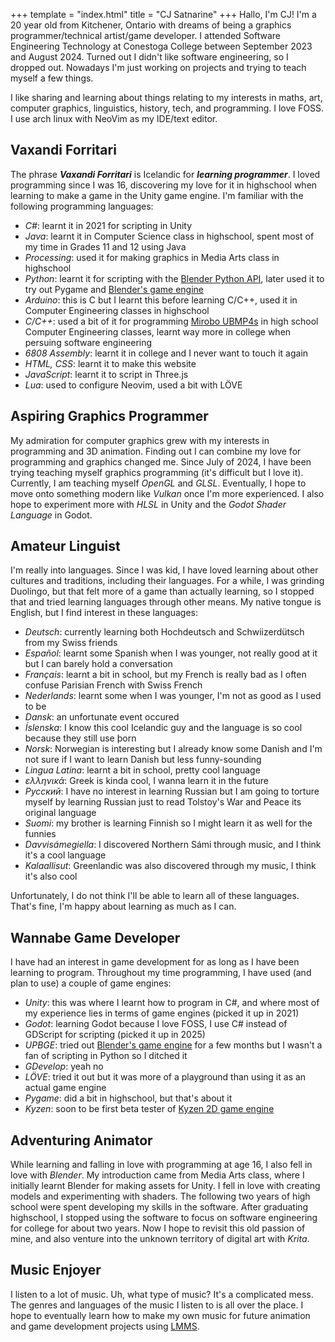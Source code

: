 +++
template = "index.html"
title = "CJ Satnarine"
+++
Hallo, I'm CJ! I'm a 20 year old from Kitchener, Ontario with dreams of being a graphics programmer/technical artist/game developer. I attended Software Engineering Technology at Conestoga College between September 2023 and August 2024. Turned out I didn't like software engineering, so I dropped out. Nowadays I'm just working on projects and trying to teach myself a few things.  

I like sharing and learning about things relating to my interests in maths, art, computer graphics, linguistics, history, tech, and programming. I love FOSS. I use arch linux with NeoVim as my IDE/text editor.   

<h2 id="vaxandi_forritari">
    Vaxandi Forritari 
</h2>

The phrase ***Vaxandi Forritari*** is Icelandic for ***learning programmer***. I loved programming since I was 16, discovering my love for it in highschool when learning to make a game in the Unity game engine. I'm familiar with the following programming languages:
- *C#*: learnt it in 2021 for scripting in Unity
- *Java*: learnt it in Computer Science class in highschool, spent most of my time in Grades 11 and 12 using Java
- *Processing*: used it for making graphics in Media Arts class in highschool
- *Python*: learnt it for scripting with the [Blender Python API](https://docs.blender.org/api/current/index.html), later used it to try out Pygame and [Blender's game engine](https://upbge.org/#/)
- *Arduino*: this is C but I learnt this before learning C/C++, used it in Computer Engineering classes in highschool
- *C/C++*: used a bit of it for programming [Mirobo UBMP4s](https://mirobo.tech/ubmp4) in high school Computer Engineering classes, learnt way more in college when persuing software engineering
- *6808 Assembly*: learnt it in college and I never want to touch it again
- *HTML, CSS*: learnt it to make this website
- *JavaScript*: learnt it to script in Three.js
- *Lua*: used to configure Neovim, used a bit with LÖVE

<h2 id="aspiring_graphics_programmer">
    Aspiring Graphics Programmer 
</h2>

My admiration for computer graphics grew with my interests in programming and 3D animation. Finding out I can combine my love for programming and graphics changed me. Since July of 2024, I have been trying teaching myself graphics programming (it's difficult but I love it). Currently, I am teaching myself *OpenGL* and *GLSL*. Eventually, I hope to move onto something modern like *Vulkan* once I'm more experienced. I also hope to experiment more with *HLSL* in Unity and the *Godot Shader Language* in Godot. 

<h2 id="amateur_linguist"> 
    Amateur Linguist 
</h2>

I'm really into languages. Since I was kid, I have loved learning about other cultures and traditions, including their languages. For a while, I was grinding Duolingo, but that felt more of a game than actually learning, so I stopped that and tried learning languages through other means. My native tongue is English, but I find interest in these languages: 
- *Deutsch*: currently learning both Hochdeutsch and Schwiizerdütsch from my Swiss friends
- *Español*: learnt some Spanish when I was younger, not really good at it but I can barely hold a conversation
- *Français*: learnt a bit in school, but my French is really bad as I often confuse Parisian French with Swiss French
- *Nederlands*: learnt some when I was younger, I'm not as good as I used to be
- *Dansk*: an unfortunate event occured
- *Íslenska*: I know this cool Icelandic guy and the language is so cool because they still use þorn
- *Norsk*: Norwegian is interesting but I already know some Danish and I'm not sure if I want to learn Danish but less funny-sounding
- *Lingua Latina*: learnt a bit in school, pretty cool language
- *ελληνικά*: Greek is kinda cool, I wanna learn it in the future
- *Русский*: I have no interest in learning Russian but I am going to torture myself by learning Russian just to read Tolstoy's War and Peace its original language
- *Suomi*: my brother is learning Finnish so I might learn it as well for the funnies
- *Davvisámegiella*: I discovered Northern Sámi through music, and I think it's a cool language
- *Kalaallisut*: Greenlandic was also discovered through my music, I think it's also cool 

Unfortunately, I do not think I'll be able to learn all of these languages. That's fine, I'm happy about learning as much as I can. 

<h2 id="wannabe_game_developer"> 
    Wannabe Game Developer 
</h2>

I have had an interest in game development for as long as I have been learning to program. Throughout my time programming, I have used (and plan to use) a couple of game engines: 

- *Unity*: this was where I learnt how to program in C#, and where most of my experience lies in terms of game engines (picked it up in 2021)
- *Godot*: learning Godot because I love FOSS, I use C# instead of GDScript for scripting (picked it up in 2025)
- *UPBGE*: tried out [Blender's game engine](https://upbge.org/#/) for a few months but I wasn't a fan of scripting in Python so I ditched it 
- *GDevelop*: yeah no
- *LÖVE*: tried it out but it was more of a playground than using it as an actual game engine
- *Pygame*: did a bit in highschool, but that's about it
- *Kyzen*: soon to be first beta tester of [Kyzen 2D game engine](https://github.com/luut189/kyzen)

<h2 id="adventuring_animator"> 
    Adventuring Animator 
</h2>

While learning and falling in love with programming at age 16, I also fell in love with *Blender*. My introduction came from Media Arts class, where I initially learnt Blender for making assets for Unity. I fell in love with creating models and experimenting with shaders. The following two years of high school were spent developing my skills in the software. After graduating highschool, I stopped using the software to focus on software engineering for college for about two years. Now I hope to revisit this old passion of mine, and also venture into the unknown territory of digital art with *Krita*. 

<h2 id="music_enjoyer"> 
    Music Enjoyer 
</h2>

I listen to a lot of music. Uh, what type of music? It's a complicated mess. The genres and languages of the music I listen to is all over the place. I hope to eventually learn how to make my own music for future animation and game development projects using [LMMS](https://lmms.io/).

<!--- <canvas id="rendering_canvas"/> --->
